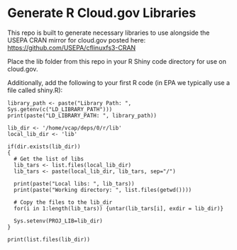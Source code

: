 # Generate R Cloud.gov Libraries
This repo is built to generate necessary libraries to use alongside the
USEPA CRAN mirror for cloud.gov posted here: https://github.com/USEPA/cflinuxfs3-CRAN

Place the lib folder from this repo in your R Shiny code directory for use on cloud.gov.

Additionally, add the following to your first R code (in EPA we typically use a file called shiny.R):
```
library_path <- paste("Library Path: ", Sys.getenv(c("LD_LIBRARY_PATH")))
print(paste("LD_LIBRARY_PATH: ", library_path))

lib_dir <- '/home/vcap/deps/0/r/lib'
local_lib_dir <- 'lib'

if(dir.exists(lib_dir))
{
  # Get the list of libs
  lib_tars <- list.files(local_lib_dir)
  lib_tars <- paste(local_lib_dir, lib_tars, sep="/")

  print(paste("Local libs: ", lib_tars))
  print(paste("Working directory: ", list.files(getwd())))

  # Copy the files to the lib_dir
  for(i in 1:length(lib_tars)) {untar(lib_tars[i], exdir = lib_dir)}

  Sys.setenv(PROJ_LIB=lib_dir)
}

print(list.files(lib_dir))
```
